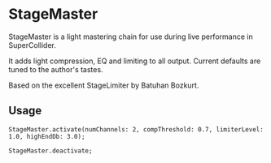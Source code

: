 # StageMaster

StageMaster is a light mastering chain for use during live performance in SuperCollider.

It adds light compression, EQ and limiting to all output. Current defaults are tuned to the author's
tastes.

Based on the excellent StageLimiter by Batuhan Bozkurt.

## Usage

```
StageMaster.activate(numChannels: 2, compThreshold: 0.7, limiterLevel: 1.0, highEndDb: 3.0);

StageMaster.deactivate;
```
